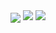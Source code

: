 <img align="center" src="https://github-readme-stats.vercel.app/api/top-langs/?username=LeandroVish&theme=midnight-purple&layout=compact&hide=html,css,scss,shell,procfile&bg_color=00000000">
<img src="https://github-readme-stats.vercel.app/api?username=LeandroVish&show_icons=true&bg_color=00000000">
<img src="https://github-readme-stats.vercel.app/api/top-langs/?username=LeandroVish&hide_progress=true&bg_color=00000000">